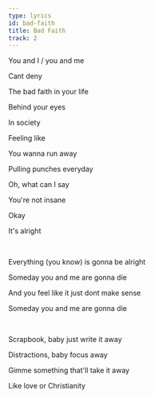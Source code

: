 ```yaml
---
type: lyrics
id: bad-faith
title: Bad Faith
track: 2
---
```

You and I / you and me 

Cant deny

The <span id="bad-faith">bad faith</span> in your life 

Behind your eyes

In society 

Feeling like

You wanna run away

<span id="pulling-punches">Pulling punches</span> everyday

Oh, what can I say

<span id="insane">You're not insane</span>

Okay

It's alright 

<br/>

Everything (you know) is gonna be alright

Someday you and me are gonna die

And you feel like it just dont make sense 

Someday you and me are gonna die

<br/>

Scrapbook, baby just write it away

<span id="distractions">Distractions</span>, baby focus away

Gimme something that'll take it away

Like love or Christianity
